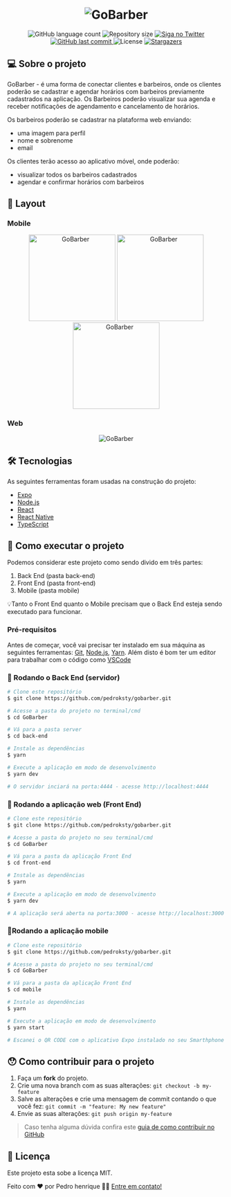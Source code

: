 <h1 align="center">
    <img alt="GoBarber" title="GoBarber" src="./assets/iphone-gif.gif" />
</h1>

<p align="center">
  <img alt="GitHub language count" src="https://img.shields.io/github/languages/count/pedroksty/GoBarber?color=%2304D361">

  <img alt="Repository size" src="https://img.shields.io/github/repo-size/pedroksty/GoBarber">

  	
  <a href="https://www.twitter.com/pedroksty/">
    <img alt="Siga no Twitter" src="https://img.shields.io/twitter/url?url=https%3A%2F%2Fgithub.com%2Fpedroksty%2Fnlw1">
  </a>
	
  
  <a href="https://github.com/pedroksty/GoBarber/commits/master">
    <img alt="GitHub last commit" src="https://img.shields.io/github/last-commit/pedroksty/GoBarber">
  </a>

  <img alt="License" src="https://img.shields.io/badge/license-MIT-brightgreen">
   <a href="https://github.com/pedroksty/GoBarber/stargazers">
    <img alt="Stargazers" src="https://img.shields.io/github/stars/pedroksty/cGoBarber?style=social">
  </a>
</p>


## 💻 Sobre o projeto

 GoBarber - é uma forma de conectar clientes e barbeiros, onde os clientes poderão se cadastrar e
 agendar horários com barbeiros previamente cadastrados na aplicação. Os Barbeiros poderão visualizar
 sua agenda e receber notificações de agendamento e cancelamento de horários.

Os barbeiros poderão se cadastrar na plataforma web enviando:
- uma imagem para perfil
- nome e sobrenome
- email

Os clientes terão acesso ao aplicativo móvel, onde poderão:
- visualizar todos os barbeiros cadastrados
- agendar e confirmar horários com barbeiros

## 🎨 Layout

### Mobile

<p align="center">
  <img alt="GoBarber" title="GoBarber" src="./assets/iphone-agendamento.png" width="200px">

  <img alt="GoBarber" title="GoBarber" src="./assets/iphone-hour.png" width="200px">

  <img alt="GoBarber" title="GoBarber" src="./assets/iphone-confirm.png" width="200px">

</p>

### Web

<p align="center" style="display: flex; align-items: flex-start; justify-content: center;">
  <img alt="GoBarber" title="GoBarber" src="./assets/web.jpg" >

</p>

## 🛠 Tecnologias

As seguintes ferramentas foram usadas na construção do projeto:

- [Expo][expo]
- [Node.js][nodejs]
- [React][reactjs]
- [React Native][rn]
- [TypeScript][typescript]


## 🚀 Como executar o projeto

Podemos considerar este projeto como sendo divido em três partes:
1. Back End (pasta back-end) 
2. Front End (pasta front-end)
3. Mobile (pasta mobile)

💡Tanto o Front End quanto o Mobile precisam que o Back End esteja sendo executado para funcionar.

### Pré-requisitos

Antes de começar, você vai precisar ter instalado em sua máquina as seguintes ferramentas:
[Git](https://git-scm.com), [Node.js][nodejs], [Yarn][Yarn]. 
Além disto é bom ter um editor para trabalhar com o código como [VSCode][vscode]

### 🎲 Rodando o Back End (servidor)

```bash
# Clone este repositório
$ git clone https://github.com/pedroksty/gobarber.git

# Acesse a pasta do projeto no terminal/cmd
$ cd GoBarber

# Vá para a pasta server
$ cd back-end

# Instale as dependências
$ yarn

# Execute a aplicação em modo de desenvolvimento
$ yarn dev

# O servidor inciará na porta:4444 - acesse http://localhost:4444 
```

### 🧭 Rodando a aplicação web (Front End)

```bash
# Clone este repositório
$ git clone https://github.com/pedroksty/gobarber.git

# Acesse a pasta do projeto no seu terminal/cmd
$ cd GoBarber

# Vá para a pasta da aplicação Front End
$ cd front-end

# Instale as dependências
$ yarn

# Execute a aplicação em modo de desenvolvimento
$ yarn dev

# A aplicação será aberta na porta:3000 - acesse http://localhost:3000
```

### 📱Rodando a aplicação mobile 

```bash
# Clone este repositório
$ git clone https://github.com/pedroksty/gobarber.git

# Acesse a pasta do projeto no seu terminal/cmd
$ cd GoBarber

# Vá para a pasta da aplicação Front End
$ cd mobile

# Instale as dependências
$ yarn

# Execute a aplicação em modo de desenvolvimento
$ yarn start

# Escanei o QR CODE com o aplicativo Expo instalado no seu Smarthphone
```

## 😯 Como contribuir para o projeto

1. Faça um **fork** do projeto.
2. Crie uma nova branch com as suas alterações: `git checkout -b my-feature`
3. Salve as alterações e crie uma mensagem de commit contando o que você fez: `git commit -m "feature: My new feature"`
4. Envie as suas alterações: `git push origin my-feature`
> Caso tenha alguma dúvida confira este [guia de como contribuir no GitHub](https://github.com/firstcontributions/first-contributions)


## 📝 Licença

Este projeto esta sobe a licença MIT.

Feito com ❤️ por Pedro henrique 👋🏽 [Entre em contato!](https://www.linkedin.com/in/pedro-henrique-b9541a199/)

[nodejs]: https://nodejs.org/
[typescript]: https://www.typescriptlang.org/
[expo]: https://expo.io/
[reactjs]: https://reactjs.org
[rn]: https://facebook.github.io/react-native/
[yarn]: https://yarnpkg.com/
[vscode]: https://code.visualstudio.com/
[vceditconfig]: https://marketplace.visualstudio.com/items?itemName=EditorConfig.EditorConfig
[license]: https://opensource.org/licenses/MIT
[vceslint]: https://marketplace.visualstudio.com/items?itemName=dbaeumer.vscode-eslint
[prettier]: https://marketplace.visualstudio.com/items?itemName=esbenp.prettier-vscode
[rs]: https://rocketseat.com.br
[yarn]: https://yarnpkg.com/getting-started/install